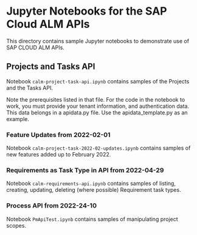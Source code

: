 # Jupyter Notebooks for the SAP Cloud ALM APIs

This directory contains sample Jupyter notebooks to demonstrate use of SAP CLOUD ALM APIs.

## Projects and Tasks API

Notebook `calm-project-task-api.ipynb` contains samples of the Projects and the Tasks API.

Note the prerequisites listed in that file. For the code in the notebook to work, you must provide your tenant information, and authentication data. This data belongs in a apidata.py file. Use the apidata_template.py as an example.

### Feature Updates from 2022-02-01

Notebook `calm-project-task-2022-02-updates.ipynb` contains samples of new features added up to February 2022.

### Requirements as Task Type in API from 2022-04-29

Notebook `calm-requirements-api.ipynb` contains samples of listing, creating, updating, deleting (where possible) Requirement task types.

### Process API from 2022-24-10

Notebook `PmApiTest.ipynb` contains samples of manipulating project scopes.
